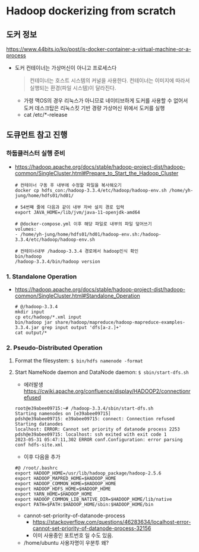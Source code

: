 # Hadoop dockerizing from scratch
## 도커 정보
https://www.44bits.io/ko/post/is-docker-container-a-virtual-machine-or-a-process
- 도커 컨테이너는 가상머신이 아니고 프로세스다
    >컨테이너는 호스트 시스템의 커널을 사용한다.
    >컨테이너는 이미지에 따라서 실행되는 환경(파일 시스템)이 달라진다.
    - 가령 맥OS의 경우 리눅스가 아니므로 네이티브하게 도커를 사용할 수 없어서 도커 데스크탑은 리눅스킷 기반 경량 가상머신 위에서 도커를 실행
    - cat /etc/*-release

## 도큐먼트 참고 진행
### 하둡클러스터 실행 준비
- https://hadoop.apache.org/docs/stable/hadoop-project-dist/hadoop-common/SingleCluster.html#Prepare_to_Start_the_Hadoop_Cluster
    ```
    # 컨테이너 구동 후 내부에 수정할 파일을 복사해오기
    docker cp hdfs_con:/hadoop-3.3.4/etc/hadoop/hadoop-env.sh /home/yh-jung/home/hdfs01/hd01/

    # 54번째 줄에 다음과 같이 내부 자바 설치 경로 입력
    export JAVA_HOME=/lib/jvm/java-11-openjdk-amd64

    # @docker-compose.yml 이후 해당 파일로 내부의 파일 덮어쓰기
    volumes:
    - /home/yh-jung/home/hdfs01/hd01/hadoop-env.sh:/hadoop-3.3.4/etc/hadoop/hadoop-env.sh

    # 컨테이너내부 /hadoop-3.3.4 경로에서 hadoop인식 확인
    bin/hadoop
    /hadoop-3.3.4/bin/hadoop version
    ```
### 1. Standalone Operation
- https://hadoop.apache.org/docs/stable/hadoop-project-dist/hadoop-common/SingleCluster.html#Standalone_Operation
    ```
    # @/hadoop-3.3.4
    mkdir input
    cp etc/hadoop/*.xml input
    bin/hadoop jar share/hadoop/mapreduce/hadoop-mapreduce-examples-3.3.4.jar grep input output 'dfs[a-z.]+'
    cat output/*
    ```

### 2. Pseudo-Distributed Operation
1. Format the filesystem:
    `$ bin/hdfs namenode -format`
1. Start NameNode daemon and DataNode daemon:
    `$ sbin/start-dfs.sh`
    - 에러발생 https://cwiki.apache.org/confluence/display/HADOOP2/connectionrefused
    ```
    root@e39abee09715:~# /hadoop-3.3.4/sbin/start-dfs.sh
    Starting namenodes on [e39abee09715]
    pdsh@e39abee09715: e39abee09715: connect: Connection refused
    Starting datanodes
    localhost: ERROR: Cannot set priority of datanode process 2253
    pdsh@e39abee09715: localhost: ssh exited with exit code 1
    2023-05-31 05:47:11,302 ERROR conf.Configuration: error parsing conf hdfs-site.xml
    ```

    - 이후 다음을 추가
    ```
    #@ /root/.bashrc
    export HADOOP_HOME=/usr/lib/hadoop_package/hadoop-2.5.6
    export HADOOP_MAPRED_HOME=$HADOOP_HOME 
    export HADOOP_COMMON_HOME=$HADOOP_HOME 
    export HADOOP_HDFS_HOME=$HADOOP_HOME 
    export YARN_HOME=$HADOOP_HOME
    export HADOOP_COMMON_LIB_NATIVE_DIR=$HADOOP_HOME/lib/native 
    export PATH=$PATH:$HADOOP_HOME/sbin:$HADOOP_HOME/bin
    ```
    - cannot-set-priority-of-datanode-process
        - https://stackoverflow.com/questions/46283634/localhost-error-cannot-set-priority-of-datanode-process-32156
        - 이미 사용중인 포트번호 일 수도 있음.
    - /home/ubuntu 사용자명이 우분투 왜?
